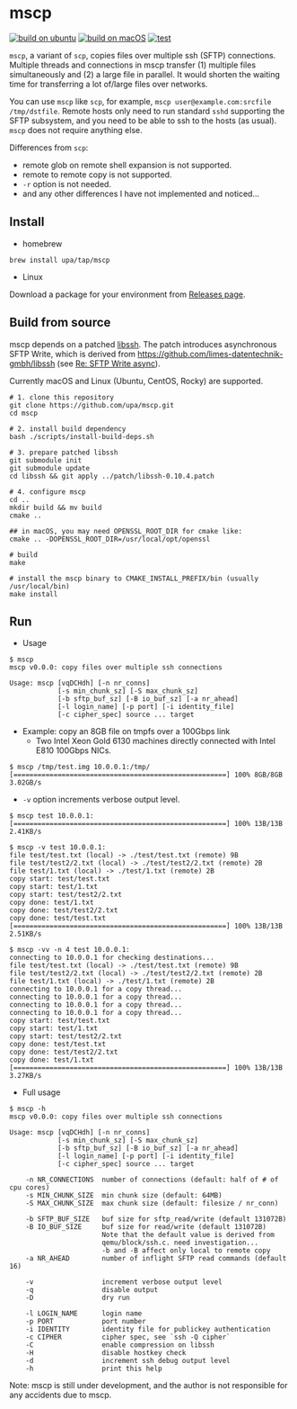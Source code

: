 # mscp

[![build on ubuntu](https://github.com/upa/mscp/actions/workflows/build-ubuntu.yml/badge.svg)](https://github.com/upa/mscp/actions/workflows/build-ubuntu.yml) [![build on macOS](https://github.com/upa/mscp/actions/workflows/build-macos.yml/badge.svg)](https://github.com/upa/mscp/actions/workflows/build-macos.yml) [![test](https://github.com/upa/mscp/actions/workflows/test.yml/badge.svg)](https://github.com/upa/mscp/actions/workflows/test.yml)


`mscp`, a variant of `scp`, copies files over multiple ssh (SFTP)
connections. Multiple threads and connections in mscp transfer (1)
multiple files simultaneously and (2) a large file in parallel. It
would shorten the waiting time for transferring a lot of/large files
over networks.

You can use `mscp` like `scp`, for example, `mscp
user@example.com:srcfile /tmp/dstfile`. Remote hosts only need to run
standard `sshd` supporting the SFTP subsystem, and you need to be able
to ssh to the hosts (as usual). `mscp` does not require anything else.


Differences from `scp`:

- remote glob on remote shell expansion is not supported.
- remote to remote copy is not supported.
- `-r` option is not needed.
- and any other differences I have not implemented and noticed...


## Install

- homebrew

```console
brew install upa/tap/mscp
```

- Linux

Download a package for your environment from [Releases
page](https://github.com/upa/mscp/releases).


## Build from source

mscp depends on a patched [libssh](https://www.libssh.org/).  The
patch introduces asynchronous SFTP Write, which is derived from
https://github.com/limes-datentechnik-gmbh/libssh (see [Re: SFTP Write
async](https://archive.libssh.org/libssh/2020-06/0000004.html)).

Currently macOS and Linux (Ubuntu, CentOS, Rocky) are supported.

```console
# 1. clone this repository
git clone https://github.com/upa/mscp.git
cd mscp

# 2. install build dependency
bash ./scripts/install-build-deps.sh

# 3. prepare patched libssh
git submodule init
git submodule update
cd libssh && git apply ../patch/libssh-0.10.4.patch

# 4. configure mscp
cd ..
mkdir build && mv build
cmake ..

## in macOS, you may need OPENSSL_ROOT_DIR for cmake like:
cmake .. -DOPENSSL_ROOT_DIR=/usr/local/opt/openssl

# build
make

# install the mscp binary to CMAKE_INSTALL_PREFIX/bin (usually /usr/local/bin)
make install
```

## Run

- Usage

```console
$ mscp
mscp v0.0.0: copy files over multiple ssh connections

Usage: mscp [vqDCHdh] [-n nr_conns]
            [-s min_chunk_sz] [-S max_chunk_sz]
            [-b sftp_buf_sz] [-B io_buf_sz] [-a nr_ahead]
            [-l login_name] [-p port] [-i identity_file]
            [-c cipher_spec] source ... target
```

- Example: copy an 8GB file on tmpfs over a 100Gbps link
  - Two Intel Xeon Gold 6130 machines directly connected with Intel E810 100Gbps NICs.

```console
$ mscp /tmp/test.img 10.0.0.1:/tmp/
[=====================================================] 100% 8GB/8GB 3.02GB/s 
```

- `-v` option increments verbose output level.

```console
$ mscp test 10.0.0.1:
[=====================================================] 100% 13B/13B 2.41KB/s 

$ mscp -v test 10.0.0.1:
file test/test.txt (local) -> ./test/test.txt (remote) 9B
file test/test2/2.txt (local) -> ./test/test2/2.txt (remote) 2B
file test/1.txt (local) -> ./test/1.txt (remote) 2B
copy start: test/test.txt
copy start: test/1.txt
copy start: test/test2/2.txt
copy done: test/1.txt
copy done: test/test2/2.txt
copy done: test/test.txt
[=====================================================] 100% 13B/13B 2.51KB/s 

$ mscp -vv -n 4 test 10.0.0.1:
connecting to 10.0.0.1 for checking destinations...
file test/test.txt (local) -> ./test/test.txt (remote) 9B
file test/test2/2.txt (local) -> ./test/test2/2.txt (remote) 2B
file test/1.txt (local) -> ./test/1.txt (remote) 2B
connecting to 10.0.0.1 for a copy thread...
connecting to 10.0.0.1 for a copy thread...
connecting to 10.0.0.1 for a copy thread...
connecting to 10.0.0.1 for a copy thread...
copy start: test/test.txt
copy start: test/1.txt
copy start: test/test2/2.txt
copy done: test/test.txt
copy done: test/test2/2.txt
copy done: test/1.txt
[=====================================================] 100% 13B/13B 3.27KB/s
```

- Full usage

```console
$ mscp -h
mscp v0.0.0: copy files over multiple ssh connections

Usage: mscp [vqDCHdh] [-n nr_conns]
            [-s min_chunk_sz] [-S max_chunk_sz]
            [-b sftp_buf_sz] [-B io_buf_sz] [-a nr_ahead]
            [-l login_name] [-p port] [-i identity_file]
            [-c cipher_spec] source ... target

    -n NR_CONNECTIONS  number of connections (default: half of # of cpu cores)
    -s MIN_CHUNK_SIZE  min chunk size (default: 64MB)
    -S MAX_CHUNK_SIZE  max chunk size (default: filesize / nr_conn)

    -b SFTP_BUF_SIZE   buf size for sftp_read/write (default 131072B)
    -B IO_BUF_SIZE     buf size for read/write (default 131072B)
                       Note that the default value is derived from
                       qemu/block/ssh.c. need investigation...
                       -b and -B affect only local to remote copy
    -a NR_AHEAD        number of inflight SFTP read commands (default 16)

    -v                 increment verbose output level
    -q                 disable output
    -D                 dry run

    -l LOGIN_NAME      login name
    -p PORT            port number
    -i IDENTITY        identity file for publickey authentication
    -c CIPHER          cipher spec, see `ssh -Q cipher`
    -C                 enable compression on libssh
    -H                 disable hostkey check
    -d                 increment ssh debug output level
    -h                 print this help
```


Note: mscp is still under development, and the author is not
responsible for any accidents due to mscp.
